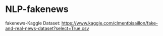 # NLP-fakenews
fakenews-Kaggle
Dataset: https://www.kaggle.com/clmentbisaillon/fake-and-real-news-dataset?select=True.csv
